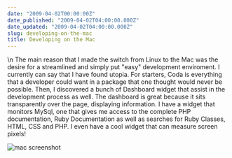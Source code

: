 ```yaml
---
date: "2009-04-02T00:00:00Z"
date_published: "2009-04-02T04:00:00.000Z"
date_updated: "2009-04-02T04:00:00.000Z"
slug: developing-on-the-mac
title: Developing on the Mac
---
```


\n    The main reason that I made the switch from Linux to the Mac was the desire for a streamlined and simply put "easy" development enviroment.  I currently can say that I have found utopia.  For starters, Coda is everything that a developer could want in a package that one thought would never be possible.  Then, I discovered a bunch of Dashboard widget that assist in the development process as well.  The dashboard is great because it sits transparently over the page, displaying information.  I have a widget that monitors MySql, one that gives me access to the complete PHP documentation, Ruby Documentation as well as searches for Ruby Classes, HTML, CSS and PHP.  I even have a cool widget that can measure screen pixels!

![mac screenshot](/media_httpimgskitchco_iigtg-scaled500.jpg)

